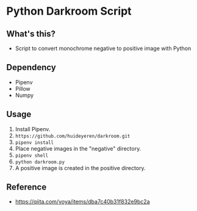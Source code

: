# Python Darkroom Script

## What's this?

- Script to convert monochrome negative to positive image with Python

## Dependency

- Pipenv
- Pillow
- Numpy

## Usage

1. Install Pipenv.
2. `https://github.com/huideyeren/darkroom.git`
3. `pipenv install`
4. Place negative images in the "negative" directory.
5. `pipenv shell`
6. `python darkroom.py`
7. A positive image is created in the positive directory.

## Reference

- https://qiita.com/yoya/items/dba7c40b31f832e9bc2a